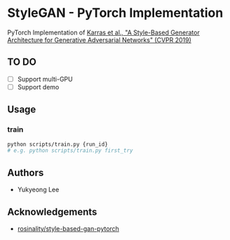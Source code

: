 # StyleGAN - PyTorch Implementation
PyTorch Implementation of [Karras et al., "A Style-Based Generator Architecture for Generative Adversarial Networks" (CVPR 2019)](https://arxiv.org/abs/1812.04948)

## TO DO
- [ ] Support multi-GPU
- [ ] Support demo

## Usage

### train

``` bash
python scripts/train.py {run_id}
# e.g. python scripts/train.py first_try
```

## Authors
- Yukyeong Lee

## Acknowledgements
- [rosinality/style-based-gan-pytorch](https://github.com/rosinality/style-based-gan-pytorch)
